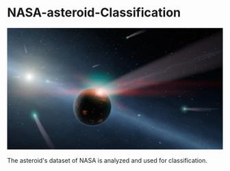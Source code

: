 # NASA-asteroid-Classification
![](asteroid-main.jpg)

The asteroid's dataset of NASA is analyzed and used for classification. 
 
